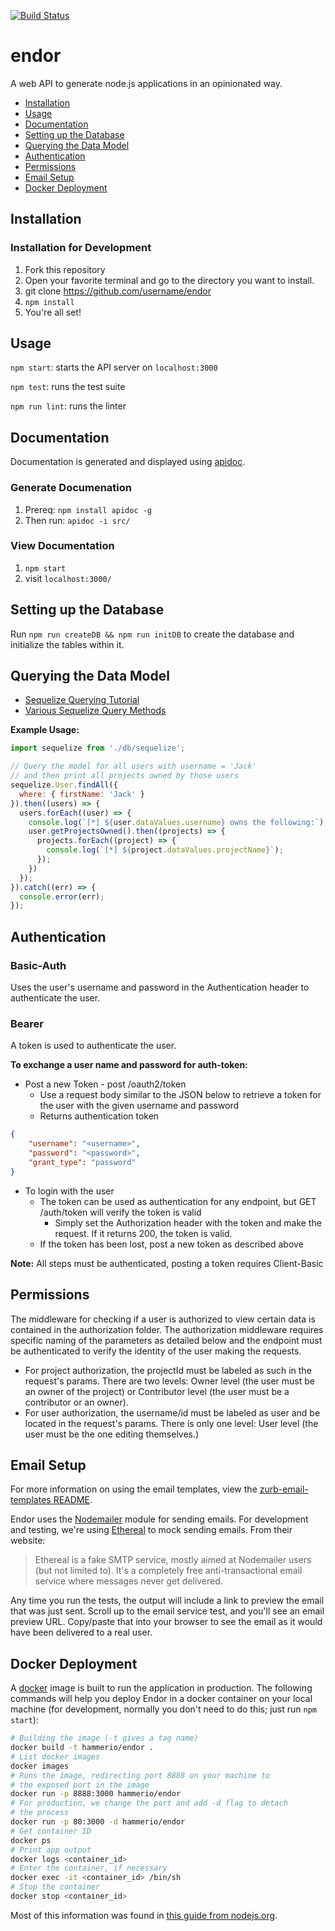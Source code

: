 [![Build Status](https://travis-ci.org/hammer-io/endor.svg?branch=master)](https://travis-ci.org/hammer-io/endor)

# endor

A web API to generate node.js applications in an opinionated way.

- [Installation](#installation)
- [Usage](#usage)
- [Documentation](#documentation)
- [Setting up the Database](#setting-up-the-database)
- [Querying the Data Model](#querying-the-data-model)
- [Authentication](#authentication)
- [Permissions](#permissions)
- [Email Setup](#email-setup)
- [Docker Deployment](#docker-deployment)


## Installation

### Installation for Development
1. Fork this repository
2. Open your favorite terminal and go to the directory you want to install.
3. git clone https://github.com/username/endor
4. `npm install`
5. You're all set!


## Usage
`npm start`: starts the API server on `localhost:3000`

`npm test`: runs the test suite

`npm run lint`: runs the linter


## Documentation

Documentation is generated and displayed using [apidoc](http://apidocjs.com/).

### Generate Documenation
1. Prereq: `npm install apidoc -g`
2. Then run: `apidoc -i src/`

### View Documentation
1. `npm start`
2. visit `localhost:3000/`


## Setting up the Database

Run `npm run createDB && npm run initDB` to create the database and
initialize the tables within it.


## Querying the Data Model

- [Sequelize Querying Tutorial](http://docs.sequelizejs.com/manual/tutorial/querying.html)
- [Various Sequelize Query Methods](http://docs.sequelizejs.com/class/lib/model.js~Model.html)

**Example Usage:**

```javascript
import sequelize from './db/sequelize';

// Query the model for all users with username = 'Jack'
// and then print all projects owned by those users
sequelize.User.findAll({
  where: { firstName: 'Jack' }
}).then((users) => {
  users.forEach((user) => {
    console.log(`[*] ${user.dataValues.username} owns the following:`);
    user.getProjectsOwned().then((projects) => {
      projects.forEach((project) => {
        console.log(`[*] ${project.dataValues.projectName}`);
      });
    })
  });
}).catch((err) => {
  console.error(err);
});
```


## Authentication

### Basic-Auth
Uses the user's username and password in the Authentication header to authenticate
the user.

### Bearer
A token is used to authenticate the user.

**To exchange a user name and password for auth-token:**
       
* Post a new Token - post /oauth2/token
    - Use a request body similar to the JSON below to retrieve a token for the user with the given username and password 
    - Returns authentication token
```json
{
    "username": "<username>",
    "password": "<password>",
    "grant_type": "password"
} 
```
* To login with the user
    - The token can be used as authentication for any endpoint, but GET /auth/token will verify the token is valid
        - Simply set the Authorization header with the token and make the request.  If it returns 200, the token is valid.
    - If the token has been lost, post a new token as described above

**Note:** All steps must be authenticated, posting a token requires Client-Basic


## Permissions

The middleware for checking if a user is authorized to view certain data is contained in the 
authorization folder. The authorization middleware requires specific naming of the parameters
as detailed below and the endpoint must be authenticated to verify the identity of the user
making the requests.

- For project authorization, the projectId must be labeled as such in the request's params.
  There are two levels: Owner level (the user must be an owner of the project)
  or Contributor level (the user must be a contributor or an owner).
- For user authorization, the username/id must be labeled as user and be located in the
  request's params.  There is only one level: User level (the user must be the one editing
  themselves.)


## Email Setup

For more information on using the email templates, view the
[zurb-email-templates README](https://github.com/hammer-io/endor/tree/master/zurb-email-templates#using-the-zurb-email-templates).

Endor uses the [Nodemailer](https://nodemailer.com/about/) module for sending emails.
For development and testing, we're using [Ethereal](https://ethereal.email/) to mock
sending emails. From their website:

> Ethereal is a fake SMTP service, mostly aimed at Nodemailer users (but not limited
> to). It's a completely free anti-transactional email service where messages never
> get delivered.

Any time you run the tests, the output will include a link to preview the email that
was just sent. Scroll up to the email service test, and you'll see an email preview
URL. Copy/paste that into your browser to see the email as it would have been delivered
to a real user.


## Docker Deployment

A [docker](https://www.docker.com) image is built to run the application in
production. The following commands will help you deploy Endor in a docker
container on your local machine (for development, normally you don't need
to do this; just run `npm start`):

```bash
# Building the image (-t gives a tag name)
docker build -t hammerio/endor .
# List docker images
docker images
# Runs the image, redirecting port 8888 on your machine to
# the exposed port in the image 
docker run -p 8888:3000 hammerio/endor
# For production, we change the port and add -d flag to detach
# the process
docker run -p 80:3000 -d hammerio/endor
# Get container ID
docker ps
# Print app output
docker logs <container_id>
# Enter the container, if necessary
docker exec -it <container_id> /bin/sh
# Stop the container
docker stop <container_id>
```

Most of this information was found in
[this guide from nodejs.org](https://nodejs.org/en/docs/guides/nodejs-docker-webapp/).
